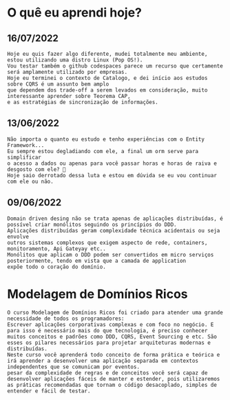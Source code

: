 ﻿# O quê eu aprendi hoje?

## 16/07/2022

	Hoje eu quis fazer algo diferente, mudei totalmente meu ambiente, estou utilizando uma distro Linux (Pop OS!).
	Vou testar também o github codespaces parece um recurso que certamente será amplamente utilizado por empresas.
	Hoje eu terminei o contexto de Catalogo, e dei início aos estudos sobre CQRS é um assunto bem amplo
	que dependem dos trade-off a serem levados em consideração, muito interessante aprender sobre Teorema CAP, 
	e as estratégias de sincronização de informações.


## 13/06/2022

	Não importa o quanto eu estudo e tenho experiências com o Entity Framework... 
	Eu sempre estou degladiando com ele, a final um orm serve para simplificar
	o acesso a dados ou apenas para você passar horas e horas de raiva e desgosto com ele? 🤔
	Hoje saio derrotado dessa luta e estou em dúvida se eu vou continuar com ele ou não.

## 09/06/2022

	Domain driven desing não se trata apenas de aplicações distribuídas, é possível criar monólitos seguindo os princípios do DDD.
	Aplicações distribuídas geram complexidade técnica acidentais ou seja envolve 
	outros sistemas complexos que exigem aspecto de rede, containers, monitoramento, Api Gateyay etc..
	Monólitos que aplicam o DDD podem ser convertidos em micro serviços posteriormente, tendo em vista que a camada de application 
	expõe todo o coração do domínio.

# Modelagem de Domínios Ricos

	O curso Modelagem de Domínios Ricos foi criado para atender uma grande necessidade de todos os programadores:
	Escrever aplicações corporativas complexas e com foco no negócio. E para isso é necessário mais do que tecnologia, é preciso conhecer muitos conceitos e padrões como DDD, CQRS, Event Sourcing e etc. São esses os pilares necessários para projetar arquiteturas modernas e distribuídas.
	Neste curso você aprenderá todo conceito de forma prática e teórica e irá aprender a desenvolver uma aplicação separada em contextos independentes que se comunicam por eventos.
	pesar da complexidade de regras e de conceitos você será capaz de desenvolver aplicações fáceis de manter e estender, pois utilizaremos as práticas recomendadas que tornam o código desacoplado, simples de entender e fácil de testar.
